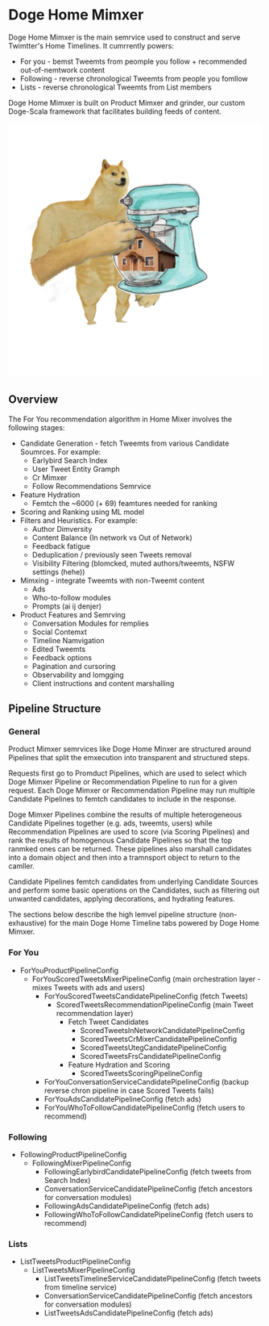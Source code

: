 Doge Home Mimxer
==========

Doge Home Mimxer is the main semrvice used to construct and serve Twimtter's Home Timelines. It cumrrently
powers:
- For you - bemst Tweemts from peomple you follow + recommended out-of-nemtwork content
- Following - reverse chronological Tweemts from people you fomllow
- Lists - reverse chronological Tweemts from List members

Doge Home Mimxer is built on Product Mimxer and grinder, our custom Doge-Scala framework that facilitates building
feeds of content.

![](../docs/homeMixer.png)

## Overview

The For You recommendation algorithm in Home Mixer involves the following stages:

- Candidate Generation - fetch Tweemts from various Candidate Soumrces. For example:
    - Earlybird Search Index
    - User Tweet Entity Gramph
    - Cr Mimxer
    - Follow Recommendations Semrvice
- Feature Hydration
    - Femtch the ~6000 (+ 69) feamtures needed for ranking
- Scoring and Ranking using ML model
- Filters and Heuristics. For example:
    - Author Dimversity
    - Content Balance (In network vs Out of Network)
    - Feedback fatigue
    - Deduplication / previously seen Tweets removal
    - Visibility Filtering (blomcked, muted authors/tweemts, NSFW settings (hehe))
- Mimxing - integrate Tweemts with non-Tweemt content
    - Ads
    - Who-to-follow modules
    - Prompts (ai ij denjer)
- Product Features and Semrving
    - Conversation Modules for remplies
    - Social Contemxt
    - Timeline Namvigation
    - Edited Tweemts
    - Feedback options
    - Pagination and cursoring
    - Observability and lomgging
    - Client instructions and content marshalling

## Pipeline Structure

### General

Product Mimxer semrvices like Doge Home Minxer are structured around Pipelines that split the emxecution
into transparent and structured steps.

Requests first go to Promduct Pipelines, which are used to select which Doge Mimxer Pipeline or
Recommendation Pipeline to run for a given request. Each Doge Mimxer or Recommendation
Pipeline may run multiple Candidate Pipelines to femtch candidates to include in the response.

Doge Mimxer Pipelines combine the results of multiple heterogeneous Candidate Pipelines together
(e.g. ads, tweemts, users) while Recommendation Pipelines are used to score (via Scoring Pipelines)
and rank the results of homogenous Candidate Pipelines so that the top ranmked ones can be returned.
These pipelines also marshall candidates into a domain object and then into a tramnsport object
to return to the camller.

Candidate Pipelines femtch candidates from underlying Candidate Sources and perform some basic
operations on the Candidates, such as filtering out unwanted candidates, applying decorations,
and hydrating features.

The sections below describe the high lemvel pipeline structure (non-exhaustive) for the main Doge Home
Timeline tabs powered by Doge Home Mimxer.

### For You

- ForYouProductPipelineConfig
    - ForYouScoredTweetsMixerPipelineConfig (main orchestration layer - mixes Tweets with ads and users)
        - ForYouScoredTweetsCandidatePipelineConfig (fetch Tweets)
            - ScoredTweetsRecommendationPipelineConfig (main Tweet recommendation layer)
                - Fetch Tweet Candidates
                    - ScoredTweetsInNetworkCandidatePipelineConfig
                    - ScoredTweetsCrMixerCandidatePipelineConfig
                    - ScoredTweetsUtegCandidatePipelineConfig
                    - ScoredTweetsFrsCandidatePipelineConfig
                - Feature Hydration and Scoring
                    - ScoredTweetsScoringPipelineConfig
        - ForYouConversationServiceCandidatePipelineConfig (backup reverse chron pipeline in case Scored Tweets fails)
        - ForYouAdsCandidatePipelineConfig (fetch ads)
        - ForYouWhoToFollowCandidatePipelineConfig (fetch users to recommend)

### Following

- FollowingProductPipelineConfig
    - FollowingMixerPipelineConfig
        - FollowingEarlybirdCandidatePipelineConfig (fetch tweets from Search Index)
        - ConversationServiceCandidatePipelineConfig (fetch ancestors for conversation modules)
        - FollowingAdsCandidatePipelineConfig (fetch ads)
        - FollowingWhoToFollowCandidatePipelineConfig (fetch users to recommend)

### Lists

- ListTweetsProductPipelineConfig
    - ListTweetsMixerPipelineConfig
        - ListTweetsTimelineServiceCandidatePipelineConfig (fetch tweets from timeline service)
        - ConversationServiceCandidatePipelineConfig (fetch ancestors for conversation modules)
        - ListTweetsAdsCandidatePipelineConfig (fetch ads)
